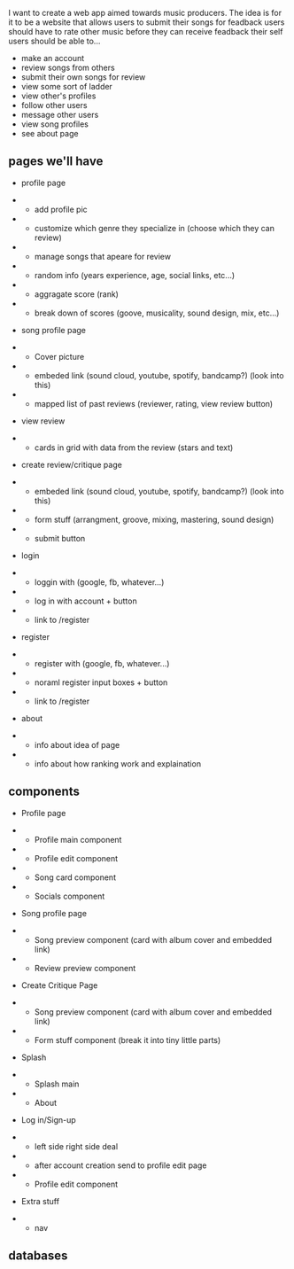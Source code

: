I want to create a web app aimed towards music producers. The idea is for it to be a website that allows users to submit their songs for feadback
users should have to rate other music before they can receive feadback their self
users should be able to...

- make an account
- review songs from others
- submit their own songs for review
- view some sort of ladder
- view other's profiles
- follow other users
- message other users
- view song profiles
- see about page

## pages we'll have

- profile page
- - add profile pic
- - customize which genre they specialize in (choose which they can review)
- - manage songs that apeare for review
- - random info (years experience, age, social links, etc...)
- - aggragate score (rank)
- - break down of scores (goove, musicality, sound design, mix, etc...)

- song profile page
- - Cover picture
- - embeded link (sound cloud, youtube, spotify, bandcamp?) (look into this)
- - mapped list of past reviews (reviewer, rating, view review button)

- view review
- - cards in grid with data from the review (stars and text)

- create review/critique page
- - embeded link (sound cloud, youtube, spotify, bandcamp?) (look into this)
- - form stuff (arrangment, groove, mixing, mastering, sound design)
- - submit button

- login
- - loggin with (google, fb, whatever...)
- - log in with account + button
- - link to /register

- register
- - register with (google, fb, whatever...)
- - noraml register input boxes + button
- - link to /register


- about
- - info about idea of page
- - info about how ranking work and explaination

## components

- Profile page
- - Profile main component
- - Profile edit component
- - Song card component
- - Socials component

- Song profile page
- - Song preview component (card with album cover and embedded link)
- - Review preview component

- Create Critique Page
- - Song preview component (card with album cover and embedded link)
- - Form stuff component (break it into tiny little parts)

- Splash
- - Splash main
- - About

- Log in/Sign-up
- - left side right side deal
- - after account creation send to profile edit page
- - Profile edit component

- Extra stuff
- - nav

## databases
